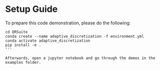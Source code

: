 # Setup Guide

To prepare this code demonstration, please do the following:
```
cd ORSuite
conda create --name adaptive_discretization -f environment.yml
conda activate adaptive_discretization
pip install -e .
'''

Afterwards, open a jupyter notebook and go through the demos in the examples folder.
